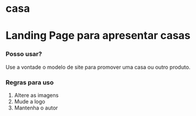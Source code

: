 # casa
<h1>Landing Page para apresentar casas</h1>

<h3>Posso usar?</h1>
<p> Use a vontade o modelo de site para promover uma casa ou outro produto.</p>

<h3>Regras para uso</h3>
  <ol>
    <li>Altere as imagens</li>
    <li>Mude a logo</li>
    <li>Mantenha o autor</li>
  </ol>
